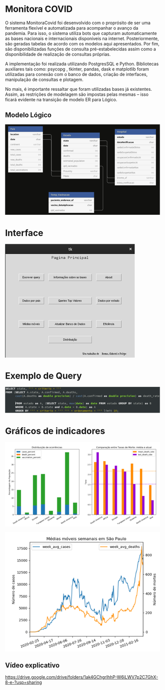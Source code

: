 # Monitora COVID

O sistema MonitoraCovid foi desenvolvido com o proprósito de ser uma ferramenta flexível e
automatizada para acompanhar o avanço da pandemia. Para isso, o sistema utiliza bots que capturam automaticamente as bases nacionais e internacionais disponíveis na internet. Posteriormente, são geradas tabelas de acordo com os modelos aqui apresentados. Por fim, são disponibilizadas funções de consulta pré-estabelecidas assim como a disponibilidade de realização de consultas próprias.

A implementação foi realizada utilizando PostgresSQL e Python. Bibliotecas auxiliares tais como: psycopg , tkinter, pandas, dask e matplotlib foram utilizadas para conexão com o banco de dados, criação de interfaces, manipulação de consultas e plotagem.

No mais, é importante ressaltar que foram utilizadas bases já existentes. Assim, as restrições de modelagem são impostas pelas mesmas – isso ficará evidente na transição de modelo ER para Lógico.

## Modelo Lógico
![Modelo Lógico](/assets/modeloLogico.png "Modelo Lógico")

# Interface
![Interface](/assets/interface.png "Interface")

# Exemplo de Query
![Exemplo](/assets/top10.png "Exemplo de Query: top10")

# Gráficos de indicadores
![Indicadores MACRO](/assets/metrics.png "Indicadores Macro")

![Indicador MICRO](/assets/moveMean.png "Indicador Micro")


## Vídeo explicativo

https://drive.google.com/drive/folders/1ak4GChgrIhhP-W6iLWV7p2C7GhX-8-e-?usp=sharing
